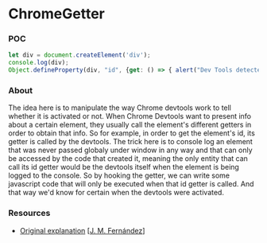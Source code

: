 # ChromeGetter

### POC

```javascript
let div = document.createElement('div');
console.log(div);
Object.defineProperty(div, "id", {get: () => { alert("Dev Tools detected!"); }});
```

### About

The idea here is to manipulate the way Chrome devtools work to tell whether it is activated or not.
When Chrome Devtools want to present info about a certain element, they usually call the element's different getters in order to obtain that info.
So for example, in order to get the element's id, its getter is called by the devtools. 
The trick here is to console log an element that was never passed globaly under window in any way and that can only be accessed by the code that created it, meaning the only entity that can call its id getter would be the devtools itself when the element is being logged to the console.
So by hooking the getter, we can write some javascript code that will only be executed when that id getter is called. 
And that way we'd know for certain when the devtools were activated.

### Resources

- [Original explanation](https://x-c3ll.github.io/posts/javascript-antidebugging/#0x04-devtools-detection-i-chrome-getter) [[J. M. Fernández](https://x-c3ll.github.io)]
